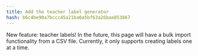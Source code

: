 ```yaml
---
title: Add the teacher label generator
hash: b6c4be90a7bccc45a21ba0a5bf63a26bae853867
---
```

New feature: teacher labels! In the future, this page will have a bulk import functionality from a CSV file. Currently, it only supports creating labels one at a time.